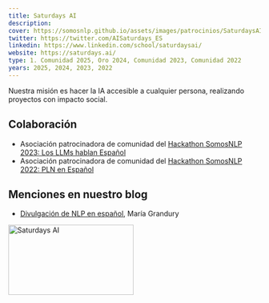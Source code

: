 ```yaml
---
title: Saturdays AI
description:
cover: https://somosnlp.github.io/assets/images/patrocinios/SaturdaysAI.png
twitter: https://twitter.com/AISaturdays_ES
linkedin: https://www.linkedin.com/school/saturdaysai/
website: https://saturdays.ai/
type: 1. Comunidad 2025, Oro 2024, Comunidad 2023, Comunidad 2022
years: 2025, 2024, 2023, 2022
---
```


Nuestra misión es hacer la IA accesible a cualquier persona, realizando proyectos con impacto social.

## Colaboración

- Asociación patrocinadora de comunidad del [Hackathon SomosNLP 2023: Los LLMs hablan Español](https://somosnlp.org/blog/hackathon-2023)
- Asociación patrocinadora de comunidad del [Hackathon SomosNLP 2022: PLN en Español](https://somosnlp.org/blog/hackathon-2022)

## Menciones en nuestro blog

- [Divulgación de NLP en español](https://somosnlp.org/blog/divulgacion-nlp-es), María Grandury

<div class="flex justify-center">
    <img alt="Saturdays AI" width="250" height="140" 
    src="https://somosnlp.github.io/assets/images/patrocinios/SaturdaysAI.png" />
</div>
